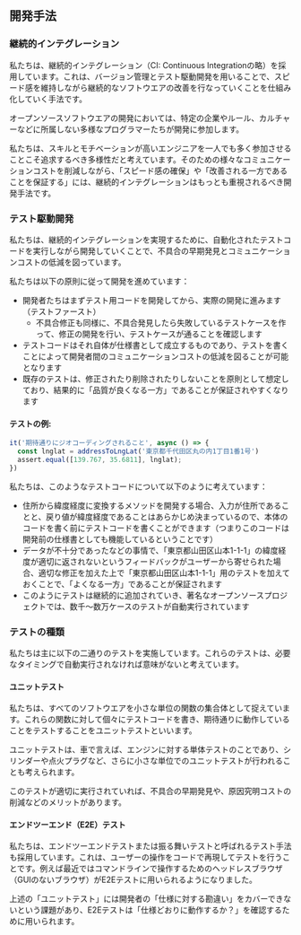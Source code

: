 ## 開発手法

### 継続的インテグレーション

私たちは、継続的インテグレーション（CI: Continuous Integrationの略）を採用しています。これは、バージョン管理とテスト駆動開発を用いることで、スピード感を維持しながら継続的なソフトウエアの改善を行なっていくことを仕組み化していく手法です。

オープンソースソフトウエアの開発においては、特定の企業やルール、カルチャーなどに所属しない多様なプログラマーたちが開発に参加します。

私たちは、スキルとモチベーションが高いエンジニアを一人でも多く参加させることこそ追求するべき多様性だと考えています。そのための様々なコミュニケーションコストを削減しながら、「スピード感の確保」や「改善される一方であることを保証する」には、継続的インテグレーションはもっとも重視されるべき開発手法です。

### テスト駆動開発

私たちは、継続的インテグレーションを実現するために、自動化されたテストコードを実行しながら開発していくことで、不具合の早期発見とコミュニケーションコストの低減を図っています。

私たちは以下の原則に従って開発を進めています：

- 開発者たちはまずテスト用コードを開発してから、実際の開発に進みます（テストファースト）
  - 不具合修正も同様に、不具合発見したら失敗しているテストケースを作って、修正の開発を行い、テストケースが通ることを確認します
- テストコードはそれ自体が仕様書として成立するものであり、テストを書くことによって開発者間のコミュニケーションコストの低減を図ることが可能となります
- 既存のテストは、修正されたり削除されたりしないことを原則として想定しており、結果的に「品質が良くなる一方」であることが保証されやすくなります

#### テストの例:

```javascript
it('期待通りにジオコーディングされること', async () => {
  const lnglat = addressToLngLat('東京都千代田区丸の内1丁目1番1号')
  assert.equal([139.767, 35.6811], lnglat);
})
```

私たちは、このようなテストコードについて以下のように考えています：

- 住所から緯度経度に変換するメソッドを開発する場合、入力が住所であることと、戻り値が緯度経度であることはあらかじめ決まっているので、本体のコードを書く前にテストコードを書くことができます（つまりこのコードは開発前の仕様書としても機能しているということです）
- データが不十分であったなどの事情で、「東京都山田区山本1-1-1」の緯度経度が適切に返されないというフィードバックがユーザーから寄せられた場合、適切な修正を加えた上で「東京都山田区山本1-1-1」用のテストを加えておくことで、「よくなる一方」であることが保証されます
- このようにテストは継続的に追加されていき、著名なオープンソースプロジェクトでは、数千〜数万ケースのテストが自動実行されています

### テストの種類

私たちは主に以下の二通りのテストを実施しています。これらのテストは、必要なタイミングで自動実行されなければ意味がないと考えています。

#### ユニットテスト

私たちは、すべてのソフトウエアを小さな単位の関数の集合体として捉えています。これらの関数に対して個々にテストコードを書き、期待通りに動作していることをテストすることをユニットテストといいます。

ユニットテストは、車で言えば、エンジンに対する単体テストのことであり、シリンダーや点火プラグなど、さらに小さな単位でのユニットテストが行われることも考えられます。

このテストが適切に実行されていれば、不具合の早期発見や、原因究明コストの削減などのメリットがあります。

#### エンドツーエンド（E2E）テスト

私たちは、エンドツーエンドテストまたは振る舞いテストと呼ばれるテスト手法も採用しています。これは、ユーザーの操作をコードで再現してテストを行うことです。例えば最近ではコマンドラインで操作するためのヘッドレスブラウザ（GUIのないブラウザ）がE2Eテストに用いられるようになりました。

上述の「ユニットテスト」には開発者の「仕様に対する勘違い」をカバーできないという課題があり、E2Eテストは「仕様どおりに動作するか？」を確認するために用いられます。